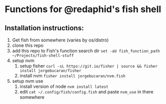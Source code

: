# Functions for @redaphid's fish shell

## Installation instructions:
1. Get fish from somewhere (varies by os/distro)
1. clone this repo
1. add this repo to Fish's function search dir
    `set -aU fish_function_path ~/Projects/fish-shell-stuff`
1. setup nvm
    1. setup fisher
        `curl -sL https://git.io/fisher | source && fisher install jorgebucaran/fisher`
    1. install nvm
        `fisher install jorgebucaran/nvm.fish`
1. setup nvm use
    1. install version of node
        `nvm install latest`
    1. edit `cat ~/.config/fish/config.fish` and paste `nvm_use` in there somewhere

